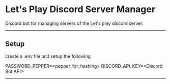 # Let's Play Discord Server Manager

Discord bot for managing servers of the Let's play discord server.

<hr>

## Setup
create a .env file and setup the following

PASSWORD_PEPPER=\<pepper_for_hashing>
DISCORD_API_KEY=\<Discord Bot API>

<hr>
